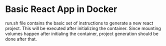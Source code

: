 # Basic React App in Docker

run.sh file contains the basic set of instructions to generate a new 
react project. This will be executed after initializing the container.
Since mounting volumes happen after initialing the container, 
project generation should be done after that.
